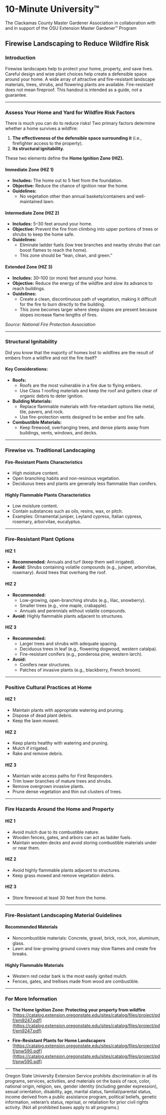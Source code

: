 # 10-Minute University™  
The Clackamas County Master Gardener Association in collaboration with and in support of the OSU Extension Master Gardener™ Program  

## Firewise Landscaping to Reduce Wildfire Risk  

### Introduction  
Firewise landscapes help to protect your home, property, and save lives. Careful design and wise plant choices help create a defensible space around your home. A wide array of attractive and fire-resistant landscape materials, trees, shrubs, and flowering plants are available. Fire-resistant does not mean fireproof. This handout is intended as a guide, not a guarantee.  

---

### Assess Your Home and Yard for Wildfire Risk Factors  
There is much you can do to reduce risks! Two primary factors determine whether a home survives a wildfire:  

1. **The effectiveness of the defensible space surrounding it** (i.e., firefighter access to the property).  
2. **Its structural ignitability.**  

These two elements define the **Home Ignition Zone (HIZ).**  

#### Immediate Zone (HIZ 1)  
- **Includes:** The home out to 5 feet from the foundation.  
- **Objective:** Reduce the chance of ignition near the home.  
- **Guidelines:**  
  - No vegetation other than annual baskets/containers and well-maintained lawn.  

#### Intermediate Zone (HIZ 2)  
- **Includes:** 5–30 feet around your home.  
- **Objective:** Prevent the fire from climbing into upper portions of trees or shrubs to keep the home safe.  
- **Guidelines:**  
  - Eliminate ladder fuels (low tree branches and nearby shrubs that can boost flames to reach the home).  
  - This zone should be “lean, clean, and green.”  

#### Extended Zone (HIZ 3)  
- **Includes:** 30–100 (or more) feet around your home.  
- **Objective:** Reduce the energy of the wildfire and slow its advance to reach buildings.  
- **Guidelines:**  
  - Create a clean, discontinuous path of vegetation, making it difficult for the fire to burn directly to the building.  
  - This zone becomes larger where steep slopes are present because slopes increase flame lengths of fires.  

*Source: National Fire Protection Association*  

---

### Structural Ignitability  
Did you know that the majority of homes lost to wildfires are the result of embers from a wildfire and not the fire itself?  

#### Key Considerations:  
- **Roofs:**  
  - Roofs are the most vulnerable in a fire due to flying embers.  
  - Use Class 1 roofing materials and keep the roof and gutters clear of organic debris to deter ignition.  
- **Building Materials:**  
  - Replace flammable materials with fire-retardant options like metal, tile, pavers, and rock.  
  - Use fire-protection vents designed to be ember and fire safe.  
- **Combustible Materials:**  
  - Keep firewood, overhanging trees, and dense plants away from buildings, vents, windows, and decks.  

---

### Firewise vs. Traditional Landscaping  

#### Fire-Resistant Plants Characteristics  
- High moisture content.  
- Open branching habits and non-resinous vegetation.  
- Deciduous trees and plants are generally less flammable than conifers.  

#### Highly Flammable Plants Characteristics  
- Low moisture content.  
- Contain substances such as oils, resins, wax, or pitch.  
- Examples: Ornamental juniper, Leyland cypress, Italian cypress, rosemary, arborvitae, eucalyptus.  

---

### Fire-Resistant Plant Options  

#### HIZ 1  
- **Recommended:** Annuals and turf (keep them well irrigated).  
- **Avoid:** Shrubs containing volatile compounds (e.g., juniper, arborvitae, rosemary). Avoid trees that overhang the roof.  

#### HIZ 2  
- **Recommended:**  
  - Low-growing, open-branching shrubs (e.g., lilac, snowberry).  
  - Smaller trees (e.g., vine maple, crabapple).  
  - Annuals and perennials without volatile compounds.  
- **Avoid:** Highly flammable plants adjacent to structures.  

#### HIZ 3  
- **Recommended:**  
  - Larger trees and shrubs with adequate spacing.  
  - Deciduous trees in leaf (e.g., flowering dogwood, western catalpa).  
  - Fire-resistant conifers (e.g., ponderosa pine, western larch).  
- **Avoid:**  
  - Conifers near structures.  
  - Patches of invasive plants (e.g., blackberry, French broom).  

---

### Positive Cultural Practices at Home  

#### HIZ 1  
- Maintain plants with appropriate watering and pruning.  
- Dispose of dead plant debris.  
- Keep the lawn mowed.  

#### HIZ 2  
- Keep plants healthy with watering and pruning.  
- Mulch if irrigated.  
- Rake and remove debris.  

#### HIZ 3  
- Maintain wide access paths for First Responders.  
- Trim lower branches of mature trees and shrubs.  
- Remove overgrown invasive plants.  
- Prune dense vegetation and thin out clusters of trees.  

---

### Fire Hazards Around the Home and Property  

#### HIZ 1  
- Avoid mulch due to its combustible nature.  
- Wooden fences, gates, and arbors can act as ladder fuels.  
- Maintain wooden decks and avoid storing combustible materials under or near them.  

#### HIZ 2  
- Avoid highly flammable plants adjacent to structures.  
- Keep grass mowed and remove vegetation debris.  

#### HIZ 3  
- Store firewood at least 30 feet from the home.  

---

### Fire-Resistant Landscaping Material Guidelines  

#### Recommended Materials  
- Noncombustible materials: Concrete, gravel, brick, rock, iron, aluminum, glass.  
- Lawn and low-growing ground covers may slow flames and create fire breaks.  

#### Highly Flammable Materials  
- Western red cedar bark is the most easily ignited mulch.  
- Fences, gates, and trellises made from wood are combustible.  

---

### For More Information  

- **The Home Ignition Zone: Protecting your property from wildfire**  
  [https://catalog.extension.oregonstate.edu/sites/catalog/files/project/pdf/em9247.pdf](https://catalog.extension.oregonstate.edu/sites/catalog/files/project/pdf/em9247.pdf)  

- **Fire-Resistant Plants for Home Landscapers**  
  [https://catalog.extension.oregonstate.edu/sites/catalog/files/project/pdf/pnw590.pdf](https://catalog.extension.oregonstate.edu/sites/catalog/files/project/pdf/pnw590.pdf)  

---

Oregon State University Extension Service prohibits discrimination in all its programs, services, activities, and materials on the basis of race, color, national origin, religion, sex, gender identity (including gender expression), sexual orientation, disability, age, marital status, familial/parental status, income derived from a public assistance program, political beliefs, genetic information, veteran’s status, reprisal, or retaliation for prior civil rights activity. (Not all prohibited bases apply to all programs.)
